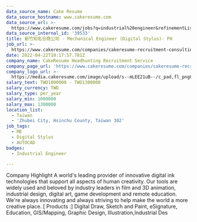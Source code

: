 ```yaml
---
data_source_name: Cake Resume
data_source_hostname: www.cakeresume.com
data_source_url: >-
  https://www.cakeresume.com/jobs?q=industrial%20engineer&refinementList%5Blang_name%5D%5B0%5D=English&refinementList%5Bsalary_type%5D=per_year
data_source_internal_id: '39533'
title: 新竹知名日商公司 - Mechanical Engineer (Digital Stylus)- PH
job_url: >-
  https://www.cakeresume.com/companies/cakeresume-recruitment-consulting/jobs/88561b
date: 2022-04-22T10:17:57.781Z
company_name: CakeResume Headhunting Recruitment Service
company_page_url: 'https://www.cakeresume.com/companies/cakeresume-recruitment-consulting'
company_logo_url: >-
  https://media.cakeresume.com/image/upload/s--mLEE21uB--/c_pad,fl_png8,h_200,w_200/v1620881212/vdbipassrdfr8omwzeq6.png
salary_text: TWD1000000 - TWD1300000
salary_currency: TWD
salary_type: per_year
salary_min: 1000000
salary_max: 1300000
location_list:
  - Taiwan
  - 'Zhubei City, Hsinchu County, Taiwan 302'
job_tags:
  - ME
  - Digital Stylus
  - AUTOCAD
badges:
  - Industrial Engineer

---
```


Company Highlight A world's leading provider of innovative digital ink technologies that support all aspects of human creativity. Our tools are widely used and beloved by industry leaders in film and 3D animation, industrial design, digital art, game development and remote education. We're always innovating and always striving to help make the world a more creative place. [ Products :] Digital Draw, Sketch and Paint, eSignature, Education, GIS/Mapping, Graphic Design, Illustration,Industrial Des